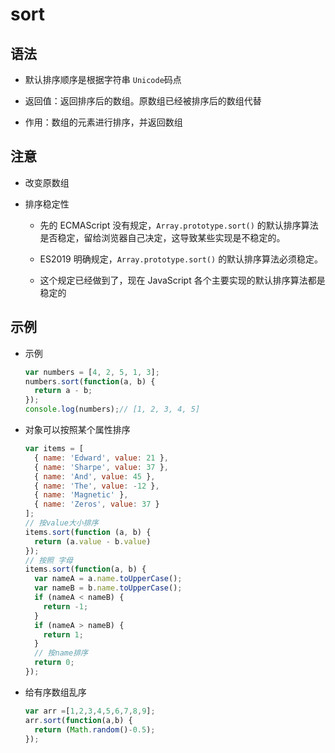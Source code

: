 # sort

## 语法

*   默认排序顺序是根据字符串 `Unicode`码点

*   返回值：返回排序后的数组。原数组已经被排序后的数组代替

*   作用：数组的元素进行排序，并返回数组

## 注意

*   改变原数组

*   排序稳定性

    *   先的 ECMAScript 没有规定，`Array.prototype.sort()` 的默认排序算法是否稳定，留给浏览器自己决定，这导致某些实现是不稳定的。

    *   ES2019 明确规定，`Array.prototype.sort()` 的默认排序算法必须稳定。

    *   这个规定已经做到了，现在 JavaScript 各个主要实现的默认排序算法都是稳定的

## 示例

*   示例

    ```javascript
    var numbers = [4, 2, 5, 1, 3];
    numbers.sort(function(a, b) {
      return a - b;
    });
    console.log(numbers);// [1, 2, 3, 4, 5]
    ```

*   对象可以按照某个属性排序

    ```javascript
    var items = [
      { name: 'Edward', value: 21 },
      { name: 'Sharpe', value: 37 },
      { name: 'And', value: 45 },
      { name: 'The', value: -12 },
      { name: 'Magnetic' },
      { name: 'Zeros', value: 37 }
    ];
    // 按value大小排序
    items.sort(function (a, b) {
      return (a.value - b.value)
    });
    // 按照 字母
    items.sort(function(a, b) {
      var nameA = a.name.toUpperCase();
      var nameB = b.name.toUpperCase();
      if (nameA < nameB) {
        return -1;
      }
      if (nameA > nameB) {
        return 1;
      }
      // 按name排序
      return 0;
    });
    ```

*   给有序数组乱序

    ```javascript
    var arr =[1,2,3,4,5,6,7,8,9];
    arr.sort(function(a,b) {
      return (Math.random()-0.5);
    });
    ```
